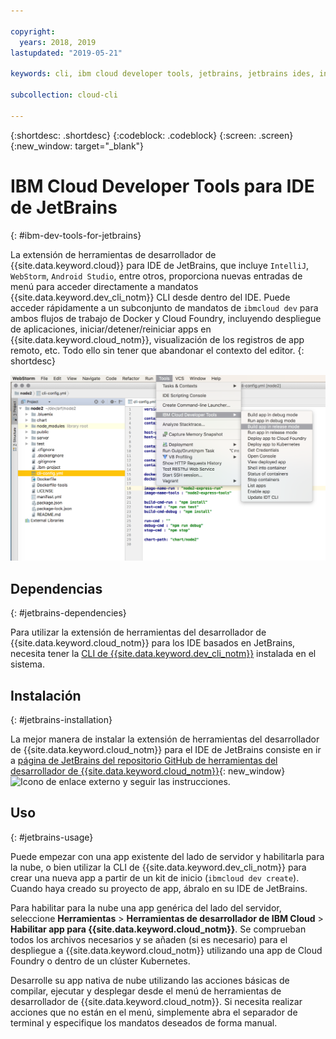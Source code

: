 ```yaml
---

copyright:
  years: 2018, 2019
lastupdated: "2019-05-21"

keywords: cli, ibm cloud developer tools, jetbrains, jetbrains ides, intellij, webstorm, android studio, ibmcloud dev, view remote logs, ibmcloud docker commands

subcollection: cloud-cli

---
```


{:shortdesc: .shortdesc}
{:codeblock: .codeblock}
{:screen: .screen}
{:new_window: target="_blank"}

# IBM Cloud Developer Tools para IDE de JetBrains
{: #ibm-dev-tools-for-jetbrains}

La extensión de herramientas de desarrollador de {{site.data.keyword.cloud}} para IDE de JetBrains, que incluye `IntelliJ`, `WebStorm`, `Android Studio`, entre otros, proporciona nuevas entradas de menú para acceder directamente a mandatos {{site.data.keyword.dev_cli_notm}} CLI desde dentro del IDE. Puede acceder rápidamente a un subconjunto de mandatos de `ibmcloud dev` para ambos flujos de trabajo de Docker y Cloud Foundry, incluyendo despliegue de aplicaciones, iniciar/detener/reiniciar apps en {{site.data.keyword.cloud_notm}}, visualización de los registros de app remoto, etc. Todo ello sin tener que abandonar el contexto del editor.
{: shortdesc}

![Captura de pantalla de IBM Cloud Developer Tools ejecutándose dentro delIDE de WebStorm.](jetbrains.png "Ejemplo de menú de herramientas de desarrollador de {{site.data.keyword.cloud_notm}} que se ejecuta dentro del IDE de WebStorm")



## Dependencias
{: #jetbrains-dependencies}

Para utilizar la extensión de herramientas del desarrollador de {{site.data.keyword.cloud_notm}} para los IDE basados en JetBrains, necesita tener la [CLI de {{site.data.keyword.dev_cli_notm}}](/docs/cli?topic=cloud-cli-ibmcloud-cli#ibmcloud-cli) instalada en el sistema.

## Instalación
{: #jetbrains-installation}

La mejor manera de instalar la extensión de herramientas del desarrollador de {{site.data.keyword.cloud_notm}} para el IDE de JetBrains consiste en ir a [página de JetBrains del repositorio GitHub de herramientas del desarrollador de {{site.data.keyword.cloud_notm}}](https://github.com/IBM-Cloud/ibm-cloud-developer-tools/tree/master/jetbrains){: new_window}![Icono de enlace externo](../../icons/launch-glyph.svg "Icono de enlace externo") y seguir las instrucciones.

## Uso
{: #jetbrains-usage}

Puede empezar con una app existente del lado de servidor y habilitarla para la nube, o bien utilizar la CLI de {{site.data.keyword.dev_cli_notm}} para crear una nueva app a partir de un kit de inicio (`ibmcloud dev create`). Cuando haya creado su proyecto de app, ábralo en su IDE de JetBrains.

Para habilitar para la nube una app genérica del lado del servidor, seleccione **Herramientas** > **Herramientas de desarrollador de IBM Cloud** > **Habilitar app para {{site.data.keyword.cloud_notm}}**. Se comprueban todos los archivos necesarios y se añaden (si es necesario) para el despliegue a {{site.data.keyword.cloud_notm}} utilizando una app de Cloud Foundry o dentro de un clúster Kubernetes.

Desarrolle su app nativa de nube utilizando las acciones básicas de compilar, ejecutar y desplegar desde el menú de herramientas de desarrollador de {{site.data.keyword.cloud_notm}}. Si necesita realizar acciones que no están en el menú, simplemente abra el separador de terminal y especifique los mandatos deseados de forma manual.
